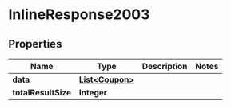 
# InlineResponse2003

## Properties
Name | Type | Description | Notes
------------ | ------------- | ------------- | -------------
**data** | [**List&lt;Coupon&gt;**](Coupon.md) |  | 
**totalResultSize** | **Integer** |  | 



